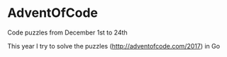 # AdventOfCode
Code puzzles from December 1st to 24th

This year I try to solve the puzzles (http://adventofcode.com/2017) in Go
